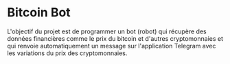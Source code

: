 # Bitcoin Bot
 
L'objectif du projet est de programmer un bot (robot) qui récupère des données financières comme le prix du bitcoin et d'autres cryptomonnaies et qui renvoie automatiquement un message sur l'application Telegram avec les variations du prix des cryptomonnaies.
